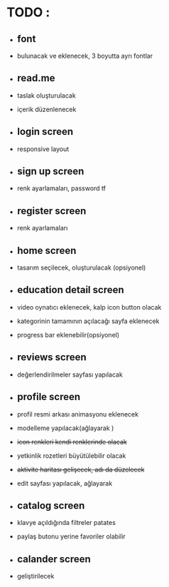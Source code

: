 # TODO : # 
- ## font ##
 - bulunacak ve eklenecek, 3 boyutta ayrı fontlar

 - ## read.me ##
 - taslak oluşturulacak
 - içerik düzenlenecek

- ## login screen ##
 - responsive layout 

- ## sign up screen ##   
- renk ayarlamaları, password tf 

- ## register screen ##
 - renk ayarlamaları 

- ## home screen ##
- tasarım seçilecek, oluşturulacak (opsiyonel)

- ## education detail screen ## 
 - video oynatıcı eklenecek, kalp icon button olacak
 - kategorinin tamamının açılacağı sayfa eklenecek
 - progress bar eklenebilir(opsiyonel)

- ## reviews screen ##   
 - değerlendirilmeler sayfası yapılacak

- ## profile screen ## 
 - profil resmi arkası animasyonu eklenecek
 - modelleme yapılacak(ağlayarak )
 - ~~icon renkleri kendi renklerinde olacak~~ 
 - yetkinlik rozetleri büyütülebilir olacak 
 -  ~~aktivite haritası gelişecek, adı da düzelecek~~
 - edit sayfası yapılacak, ağlayarak 

- ## catalog screen ##   
 - klavye açıldığında filtreler patates 
 - paylaş butonu yerine favoriler olabilir 

- ## calander screen ##  
 - geliştirilecek




